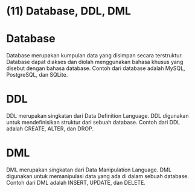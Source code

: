 # (11) Database, DDL, DML

# Database
Database merupakan kumpulan data yang disimpan secara terstruktur. Database dapat diakses dan diolah menggunakan bahasa khusus yang disebut dengan bahasa database. 
Contoh dari database adalah MySQL, PostgreSQL, dan SQLite.

# DDL
DDL merupakan singkatan dari Data Definition Language. DDL digunakan untuk mendefinisikan struktur dari sebuah database. Contoh dari DDL adalah CREATE, ALTER, dan DROP.

# DML
DML merupakan singkatan dari Data Manipulation Language. DML digunakan untuk memanipulasi data yang ada di dalam sebuah database. Contoh dari DML adalah INSERT, UPDATE, dan DELETE.